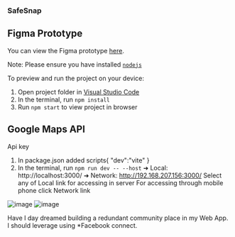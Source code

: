 
  ### SafeSnap

  ## Figma Prototype 
  You can view the Figma prototype [here](https://www.figma.com/proto/QPdgKwKOSik9ONbSeVCpyy/SafeSnap-(Community)-(Copy)?node-id=6206-65&starting-point-node-id=6206%3A65&t=2BVEmUqm5PZ0bW8o-1).
  
  Note: Please ensure you have installed <code><a href="https://nodejs.org/en/download/">nodejs</a></code>

  To preview and run the project on your device:
  1) Open project folder in <a href="https://code.visualstudio.com/download">Visual Studio Code</a>
  2) In the terminal, run `npm install`
  3) Run `npm start` to view project in browser
  
  ## Google Maps API 
  Api key

  1) In package.json added scripts{
    "dev":"vite"
  }
  2) In the terminal, run `npm run dev -- --host`
    ➜  Local:   http://localhost:3000/
  ➜  Network: http://192.168.207.156:3000/
  Select any of Local link for accessing in server
  For accessing through mobile phone click Network link



![image](https://github.com/user-attachments/assets/e519d9b3-9b1a-413e-b423-ca71a7469acd)        ![image](https://github.com/user-attachments/assets/7d825b18-7a45-49eb-ab2f-3b83e2c14daf)

Have I day dreamed building a redundant community place in my Web App. I should leverage using *Facebook connect.

